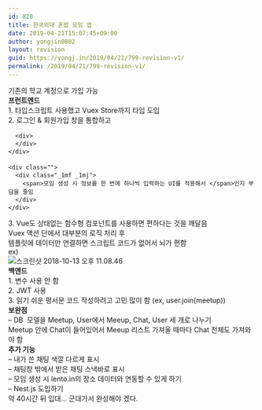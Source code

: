 ```yaml
---
id: 828
title: 한국외대 혼밥 모임 앱
date: 2019-04-21T15:07:45+09:00
author: yongjin0802
layout: revision
guid: https://yongj.in/2019/04/21/799-revision-v1/
permalink: /2019/04/21/799-revision-v1/
---
```


<div class="">
  <div>
  </div>
  
  <div class="_1mf _1mj">
    <span>기존의 학교 계정으로 가입 가능</span>
  </div>
  
  <div>
  </div>
</div>

<div class="">
</div>

<div class="">
  <div>
  </div>
</div>

<div>
  <strong>프런트엔드</strong>
</div>

<div>
</div>

<div class="">
  <div class="_1mf _1mj">
    <span>1. 타입스크립트 사용했고 Vuex Store까지 타입 도입</span>
  </div>
  
  <div>
  </div>
  
  <div>
    <div class="">
      <div class="_1mf _1mj">
        <span>2. 로그인 & 회원가입 창을 통합하고</span>
      </div>
      
      <div>
      </div>
    </div>
    
    <div class="">
      <div class="_1mf _1mj">
        <span>모임 생성 시 정보를 한 번에 하나씩 입력하는 UI를 적용해서 </span>인지 부담을 줄임
      </div>
    </div>
  </div>
</div>

<div>
</div>

<div>
  3. Vue도 상태없는 함수형 컴포넌트를 사용하면 편하다는 것을 깨달음
</div>

<div>
</div>

<div>
  Vuex 액션 단에서 대부분의 로직 처리 후
</div>

<div>
</div>

<div>
  템플릿에 데이터만 연결하면 스크립트 코드가 없어서 뇌가 편함
</div>

<div>
</div>

<div>
  ex)
</div>

<div>
  <img class="alignnone size-full wp-image-801" src="https://raw.githubusercontent.com/16Yongjin/16Yongjin.github.io/master/wp-content/uploads/2018/10/e18489e185b3e1848fe185b3e18485e185b5e186abe18489e185a3e186ba-2018-10-13-e1848be185a9e18492e185ae-11-08-46.png" alt="스크린샷 2018-10-13 오후 11.08.46" width="1076" height="886" srcset="https://raw.githubusercontent.com/16Yongjin/16Yongjin.github.io/master/wp-content/uploads/2018/10/e18489e185b3e1848fe185b3e18485e185b5e186abe18489e185a3e186ba-2018-10-13-e1848be185a9e18492e185ae-11-08-46.png 1076w, https://raw.githubusercontent.com/16Yongjin/16Yongjin.github.io/master/wp-content/uploads/2018/10/e18489e185b3e1848fe185b3e18485e185b5e186abe18489e185a3e186ba-2018-10-13-e1848be185a9e18492e185ae-11-08-46-300x247.png 300w, https://raw.githubusercontent.com/16Yongjin/16Yongjin.github.io/master/wp-content/uploads/2018/10/e18489e185b3e1848fe185b3e18485e185b5e186abe18489e185a3e186ba-2018-10-13-e1848be185a9e18492e185ae-11-08-46-768x632.png 768w, https://raw.githubusercontent.com/16Yongjin/16Yongjin.github.io/master/wp-content/uploads/2018/10/e18489e185b3e1848fe185b3e18485e185b5e186abe18489e185a3e186ba-2018-10-13-e1848be185a9e18492e185ae-11-08-46-1024x843.png 1024w, https://raw.githubusercontent.com/16Yongjin/16Yongjin.github.io/master/wp-content/uploads/2018/10/e18489e185b3e1848fe185b3e18485e185b5e186abe18489e185a3e186ba-2018-10-13-e1848be185a9e18492e185ae-11-08-46-1000x823.png 1000w, https://raw.githubusercontent.com/16Yongjin/16Yongjin.github.io/master/wp-content/uploads/2018/10/e18489e185b3e1848fe185b3e18485e185b5e186abe18489e185a3e186ba-2018-10-13-e1848be185a9e18492e185ae-11-08-46-364x300.png 364w" sizes="(max-width: 1076px) 100vw, 1076px" />
</div>

<div>
</div>

<div>
</div>

<div class="">
  <div class="_1mf _1mj">
    <strong>백엔드</strong>
  </div>
  
  <div>
  </div>
  
  <div class="_1mf _1mj">
    <span>1. 변수 사용 안 함</span>
  </div>
</div>

<div>
</div>

<div>
  2. JWT 사용
</div>

<div class="">
  <div>
  </div>
  
  <div class="_1mf _1mj">
    <span>3. 읽기 쉬운 평서문 코드 작성하려고 고민 많이 함 (ex, user.join(meetup))</span>
  </div>
</div>

<div>
</div>

<div>
</div>

<div>
</div>

<div>
</div>

<div>
  <strong>보완점</strong>
</div>

<div>
</div>

<div>
  &#8211; DB  모델을 Meetup, User에서 Meeup, Chat, User 세 개로 나누기
</div>

<div>
</div>

<div>
  Meetup 안에 Chat이 들어있어서 Meeup 리스트 가져올 때마다 Chat 전체도 가져와야 함
</div>

<div>
</div>

<div>
  <strong>추가 기능</strong>
</div>

<div>
</div>

<div>
  &#8211; 내가 쓴 채팅 색깔 다르게 표시
</div>

<div>
</div>

<div>
  &#8211; 채팅창 밖에서 받은 채팅 스낵바로 표시
</div>

<div>
</div>

<div>
  &#8211; 모임 생성 시 lento.in의 장소 데이터와 연동할 수 있게 하기
</div>

<div>
</div>

<div>
  &#8211; Nest.js 도입하기
</div>

<div>
</div>

<div>
</div>

<div>
  약 40시간 뒤 입대&#8230; 군대가서 완성해야 겠다.
</div>
